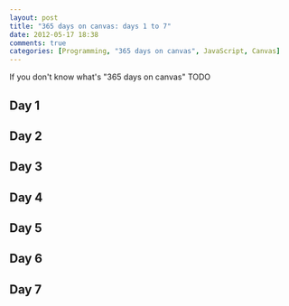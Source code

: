 ```yaml
---
layout: post
title: "365 days on canvas: days 1 to 7"
date: 2012-05-17 18:38
comments: true
categories: [Programming, "365 days on canvas", JavaScript, Canvas]
---
```


If you don't know what's "365 days on canvas"
TODO
[](/2012/05/365-days-on-canvas/)


Day 1
-----
Day 2
-----
Day 3
-----
Day 4
-----
Day 5
-----
Day 6
-----
Day 7
-----

